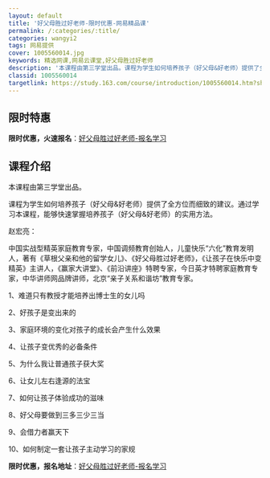 ```yaml
---
layout: default
title: '好父母胜过好老师-限时优惠-网易精品课'
permalink: /:categories/:title/
categories: wangyi2
tags: 网易提供
cover: 1005560014.jpg
keywords: 精选网课,网易云课堂,好父母胜过好老师
description: '本课程由第三学堂出品。课程为学生如何培养孩子（好父母&好老师）提供了全方位而细致的建议。通过学习本课程，能够快速掌握培养'
classid: 1005560014
targetlink: https://study.163.com/course/introduction/1005560014.htm?share=1&shareId=1025206652&utm_campaign=share&utm_medium=iphoneShare&utm_source=&utm_u=1025206652
---
```


## 限时特惠

**限时优惠，火速报名**：[好父母胜过好老师-报名学习](https://study.163.com/course/introduction/1005560014.htm?share=1&shareId=1025206652&utm_campaign=share&utm_medium=iphoneShare&utm_source=&utm_u=1025206652)

## 课程介绍

本课程由第三学堂出品。

课程为学生如何培养孩子（好父母&好老师）提供了全方位而细致的建议。通过学习本课程，能够快速掌握培养孩子（好父母&好老师）的实用方法。



赵宏亮：

中国实战型精英家庭教育专家，中国调频教育创始人，儿童快乐“六化”教育发明人，著有《草根父亲和他的留学女儿》、《好父母胜过好老师》，《让孩子在快乐中变精英》主讲人，《赢家大讲堂》、《前沿讲座》特聘专家，今日英才特聘家庭教育专家，中华讲师网品牌讲师，北京“亲子关系和谐坊”教育专家。



1、难道只有教授才能培养出博士生的女儿吗

2、好孩子是变出来的

3、家庭环境的变化对孩子的成长会产生什么效果

4、让孩子变优秀的必备条件

5、为什么我让普通孩子获大奖

6、让女儿左右逢源的法宝

7、如何让孩子体验成功的滋味

8、好父母要做到三多三少三当

9、会借力者赢天下

10、如何制定一套让孩子主动学习的家规

**限时优惠，报名地址**：[好父母胜过好老师-报名学习](https://study.163.com/course/introduction/1005560014.htm?share=1&shareId=1025206652&utm_campaign=share&utm_medium=iphoneShare&utm_source=&utm_u=1025206652)

